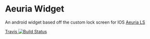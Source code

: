 # Aeuria Widget
An android widget based off the custom lock screen for IOS [Aeuria LS](http://iphonecydiaios.com/cydia-tweak-aeuria-ls-change-the-iphone-clock-interface/)

[Travis ![Build Status](https://travis-ci.org/GOGO98901/Aeuria-Widget.svg?branch=master)](https://travis-ci.org/GOGO98901/Aeuria-Widget)
